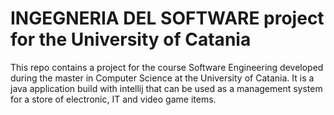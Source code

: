# INGEGNERIA DEL SOFTWARE project for the University of Catania

This repo contains a project for the course Software Engineering developed during the master in Computer Science at the University of Catania.
It is a java application build with intellij that can be used as a management system for a store of electronic, IT and video game items.
